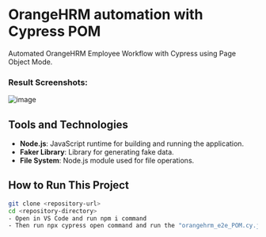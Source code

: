 # OrangeHRM automation with Cypress POM

Automated OrangeHRM Employee Workflow with Cypress using Page Object Mode.

### Result Screenshots:
![image](https://github.com/user-attachments/assets/b4705f39-4e6a-4069-810e-44c9e4198057)


## Tools and Technologies

- **Node.js**: JavaScript runtime for building and running the application.
- **Faker Library**: Library for generating fake data.
- **File System**: Node.js module used for file operations.

## How to Run This Project
```bash
git clone <repository-url>
cd <repository-directory>
- Open in VS Code and run npm i command
- Then run npx cypress open command and run the "orangehrm_e2e_POM.cy.js" spec





